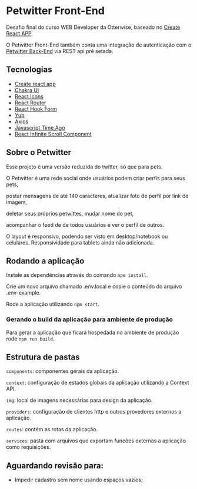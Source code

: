 # Petwitter Front-End

Desafio final do curso WEB Developer da Otterwise, baseado no [Create React APP](https://create-react-app.dev/).

O Petwitter Front-End também conta uma integração de autenticação com o [Petwitter Back-End](https://github.com/PedroPiuma/petwitter-back) via REST api pré setada.

## Tecnologias

- [Create react app](https://create-react-app.dev/)
- [Chakra UI](https://chakra-ui.com/)
- [React Icons](https://react-icons.github.io/react-icons/)
- [React Router](https://reactrouter.com/)
- [React Hook Form](https://react-hook-form.com/)
- [Yup](https://www.npmjs.com/package/yup)
- [Axios](https://github.com/axios/axios)
- [Javascript Time Ago](https://www.npmjs.com/package/javascript-time-ago)
- [React Infinite Scroll Component](https://www.npmjs.com/package/react-infinite-scroll-component)

## Sobre o Petwitter

Esse projeto é uma versão reduzida do twitter, só que para pets.

O Petwitter é uma rede social onde usuários podem criar perfis para seus pets,

postar mensagens de até 140 caracteres, atualizar foto de perfil por link de imagem,

deletar seus próprios petwittes, mudar nome do pet,

acompanhar o feed de de todos usuários e ver o perfil de outros.

O layout é responsivo, podendo ser visto em desktop/notebook ou celulares.
Responsividade para tablets ainda não adicionada.

## Rodando a aplicação

Instale as dependências através do comando `npm install`.

Crie um novo arquivo chamado .env.local e copie o conteúdo do arquivo .env-example.

Rode a aplicação utilizando `npm start`.

### Gerando o build da aplicação para ambiente de produção

Para gerar a aplicação que ficará hospedada no ambiente de produção rode `npm run build`.

## Estrutura de pastas

`components`: componentes gerais da aplicação.

`context`: configuração de estados globais da aplicação utilizando a Context API.

`img`: local de imagens necessárias para design da aplicação.

`providers`: configuração de clientes http e outros provedores externos a aplicação.

`routes`: contém as rotas da aplicação.

`services`: pasta com arquivos que exportam funcões externas a aplicação como requisições.

## Aguardando revisão para:
- Impedir cadastro sem nome usando espaços vazios;
